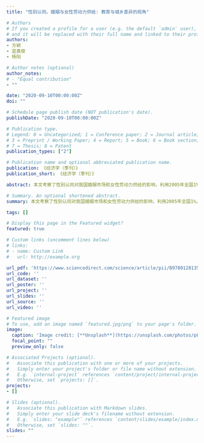 ```yaml
---
title: "性别认同，婚姻与女性劳动力供给: 教育与城乡差异的视角"

# Authors
# If you created a profile for a user (e.g. the default `admin` user), write the username (folder name) here 
# and it will be replaced with their full name and linked to their profile.
authors:
- 方颖
- 蓝嘉俊
- 杨阳

# Author notes (optional)
author_notes:
# - "Equal contribution"
- ""

date: "2020-09-10T00:00:00Z"
doi: ""

# Schedule page publish date (NOT publication's date).
publishDate: "2020-09-10T00:00:00Z"

# Publication type.
# Legend: 0 = Uncategorized; 1 = Conference paper; 2 = Journal article;
# 3 = Preprint / Working Paper; 4 = Report; 5 = Book; 6 = Book section;
# 7 = Thesis; 8 = Patent
publication_types: ["2"]

# Publication name and optional abbreviated publication name.
publication: 《经济学（季刊）》
publication_short: 《经济学（季刊）》

abstract: 本文考察了性别认同对我国婚姻市场和女性劳动力供给的影响，利用2005年全国1%人口抽样调查数据研究发现：（1）婚姻市场中女性收入超过男性的潜在概率越高会使结婚率越低，使用Bartik方法处理内生性问题并根据梯度匹配考虑婚姻市场间互动的情形，所得结论依然稳健。（2）家庭层面妻子潜在收入超过丈夫的概率越高会使妻子劳动参与的概率越低，也使有工作的妻子的实际收入越有可能低于其潜在收入；此外还会使妻子相对收入越低，就业身份越有可能是家庭帮工，而此时丈夫的实际收入越有可能高于其潜在收入。（3）家庭收入很低的群体由于不能付出“妻子不工作”的代价，性别认同规范被弱化。（4）低教育和农业户口组受到性别认同的影响更大。现阶段我国面临劳动供给不足的形势，通过教育和城市化减弱性别认同的影响以提高女性劳动参与率是缓解劳动供给不足的可行之策。

# Summary. An optional shortened abstract.
summary: 本文考察了性别认同对我国婚姻市场和女性劳动力供给的影响，利用2005年全国1%人口抽样调查数据研究发现：（1）婚姻市场中女性收入超过男性的潜在概率越高会使结婚率越低，使用Bartik方法处理内生性问题并根据梯度匹配考虑婚姻市场间互动的情形，所得结论依然稳健。（2）家庭层面妻子潜在收入超过丈夫的概率越高会使妻子劳动参与的概率越低，也使有工作的妻子的实际收入越有可能低于其潜在收入；此外还会使妻子相对收入越低，就业身份越有可能是家庭帮工，而此时丈夫的实际收入越有可能高于其潜在收入。（3）家庭收入很低的群体由于不能付出“妻子不工作”的代价，性别认同规范被弱化。（4）低教育和农业户口组受到性别认同的影响更大。现阶段我国面临劳动供给不足的形势，通过教育和城市化减弱性别认同的影响以提高女性劳动参与率是缓解劳动供给不足的可行之策。

tags: []

# Display this page in the Featured widget?
featured: true

# Custom links (uncomment lines below)
# links:
# - name: Custom Link
#   url: http://example.org

url_pdf: 'https://www.sciencedirect.com/science/article/pii/B9780128135242000093'
url_code: ''
url_dataset: ''
url_poster: ''
url_project: ''
url_slides: ''
url_source: ''
url_video: ''

# Featured image
# To use, add an image named `featured.jpg/png` to your page's folder. 
image:
  caption: 'Image credit: [**Unsplash**](https://unsplash.com/photos/pLCdAaMFLTE)'
  focal_point: ""
  preview_only: false

# Associated Projects (optional).
#   Associate this publication with one or more of your projects.
#   Simply enter your project's folder or file name without extension.
#   E.g. `internal-project` references `content/project/internal-project/index.md`.
#   Otherwise, set `projects: []`.
projects:
- []

# Slides (optional).
#   Associate this publication with Markdown slides.
#   Simply enter your slide deck's filename without extension.
#   E.g. `slides: "example"` references `content/slides/example/index.md`.
#   Otherwise, set `slides: ""`.
slides: ""
---
```


<!-- {{% callout note %}}
Click the *Cite* button above to demo the feature to enable visitors to import publication metadata into their reference management software.
{{% /callout %}}

{{% callout note %}}
Create your slides in Markdown - click the *Slides* button to check out the example.
{{% /callout %}}

Supplementary notes can be added here, including [code, math, and images](https://wowchemy.com/docs/writing-markdown-latex/). -->
